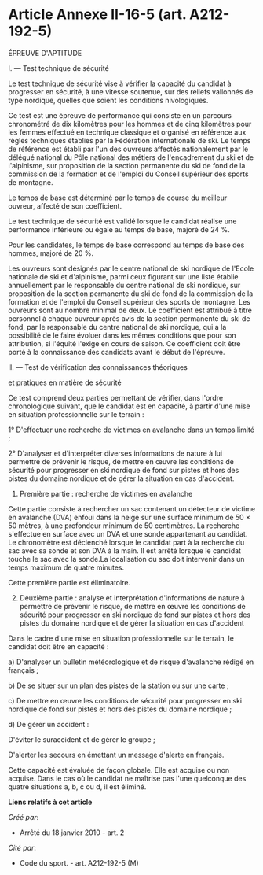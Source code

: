 # Article Annexe II-16-5 (art. A212-192-5)

ÉPREUVE D'APTITUDE

I. ― Test technique de sécurité

Le test technique de sécurité vise à vérifier la capacité du candidat à progresser en sécurité, à une vitesse soutenue, sur
des reliefs vallonnés de type nordique, quelles que soient les conditions nivologiques.

Ce test est une épreuve de performance qui consiste en un parcours chronométré de dix kilomètres pour les hommes et de cinq
kilomètres pour les femmes effectué en technique classique et organisé en référence aux règles techniques établies par la
Fédération internationale de ski. Le temps de référence est établi par l'un des ouvreurs affectés nationalement par le
délégué national du Pôle national des métiers de l'encadrement du ski et de l'alpinisme, sur proposition de la section
permanente du ski de fond de la commission de la formation et de l'emploi du Conseil supérieur des sports de montagne.

Le temps de base est déterminé par le temps de course du meilleur ouvreur, affecté de son coefficient.

Le test technique de sécurité est validé lorsque le candidat réalise une performance inférieure ou égale au temps de base,
majoré de 24 %.

Pour les candidates, le temps de base correspond au temps de base des hommes, majoré de 20 %.

Les ouvreurs sont désignés par le centre national de ski nordique de l'Ecole nationale de ski et d'alpinisme, parmi ceux
figurant sur une liste établie annuellement par le responsable du centre national de ski nordique, sur proposition de la
section permanente du ski de fond de la commission de la formation et de l'emploi du Conseil supérieur des sports de
montagne. Les ouvreurs sont au nombre minimal de deux. Le coefficient est attribué à titre personnel à chaque ouvreur après
avis de la section permanente du ski de fond, par le responsable du centre national de ski nordique, qui a la possibilité de
le faire évoluer dans les mêmes conditions que pour son attribution, si l'équité l'exige en cours de saison. Ce coefficient
doit être porté à la connaissance des candidats avant le début de l'épreuve.

II. ― Test de vérification des connaissances théoriques

et pratiques en matière de sécurité

Ce test comprend deux parties permettant de vérifier, dans l'ordre chronologique suivant, que le candidat est en capacité, à
partir d'une mise en situation professionnelle sur le terrain :

1° D'effectuer une recherche de victimes en avalanche dans un temps limité ;

2° D'analyser et d'interpréter diverses informations de nature à lui permettre de prévenir le risque, de mettre en œuvre les
conditions de sécurité pour progresser en ski nordique de fond sur pistes et hors des pistes du domaine nordique et de gérer
la situation en cas d'accident.

1. Première partie : recherche de victimes en avalanche

Cette partie consiste à rechercher un sac contenant un détecteur de victime en avalanche (DVA) enfoui dans la neige sur une
surface minimum de 50 × 50 mètres, à une profondeur minimum de 50 centimètres. La recherche s'effectue en surface avec un DVA
et une sonde appartenant au candidat. Le chronomètre est déclenché lorsque le candidat part à la recherche du sac avec sa
sonde et son DVA à la main. Il est arrêté lorsque le candidat touche le sac avec la sonde.La localisation du sac doit
intervenir dans un temps maximum de quatre minutes.

Cette première partie est éliminatoire.

2. Deuxième partie : analyse et interprétation d'informations de nature à permettre de prévenir le risque, de mettre en œuvre
les conditions de sécurité pour progresser en ski nordique de fond sur pistes et hors des pistes du domaine nordique et de
gérer la situation en cas d'accident

Dans le cadre d'une mise en situation professionnelle sur le terrain, le candidat doit être en capacité :

a) D'analyser un bulletin météorologique et de risque d'avalanche rédigé en français ;

b) De se situer sur un plan des pistes de la station ou sur une carte ;

c) De mettre en œuvre les conditions de sécurité pour progresser en ski nordique de fond sur pistes et hors des pistes du
domaine nordique ;

d) De gérer un accident :

D'éviter le suraccident et de gérer le groupe ;

D'alerter les secours en émettant un message d'alerte en français.

Cette capacité est évaluée de façon globale. Elle est acquise ou non acquise. Dans le cas où le candidat ne maîtrise pas
l'une quelconque des quatre situations a, b, c ou d, il est éliminé.

**Liens relatifs à cet article**

_Créé par_:

  - Arrêté du 18 janvier 2010 - art. 2

_Cité par_:

  - Code du sport. - art. A212-192-5 (M)
